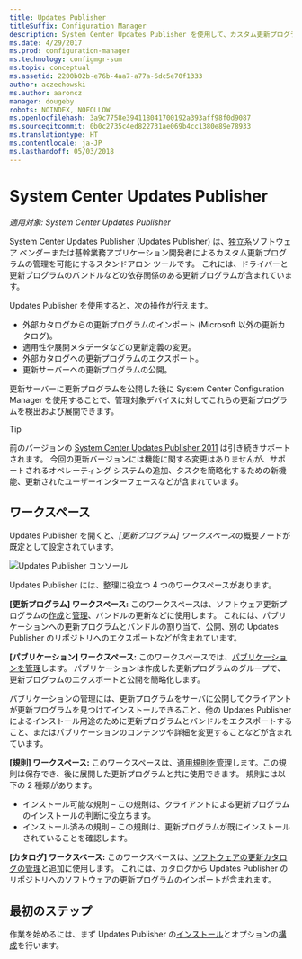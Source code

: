 ```yaml
---
title: Updates Publisher
titleSuffix: Configuration Manager
description: System Center Updates Publisher を使用して、カスタム更新プログラムを管理する
ms.date: 4/29/2017
ms.prod: configuration-manager
ms.technology: configmgr-sum
ms.topic: conceptual
ms.assetid: 2200b02b-e76b-4aa7-a77a-6dc5e70f1333
author: aczechowski
ms.author: aaroncz
manager: dougeby
robots: NOINDEX, NOFOLLOW
ms.openlocfilehash: 3a9c7758e394118041700192a393aff98f0d9087
ms.sourcegitcommit: 0b0c2735c4ed822731ae069b4cc1380e89e78933
ms.translationtype: HT
ms.contentlocale: ja-JP
ms.lasthandoff: 05/03/2018
---
```

# <a name="system-center-updates-publisher"></a>System Center Updates Publisher

*適用対象: System Center Updates Publisher*

System Center Updates Publisher (Updates Publisher) は、独立系ソフトウェア ベンダーまたは基幹業務アプリケーション開発者によるカスタム更新プログラムの管理を可能にするスタンドアロン ツールです。 これには、ドライバーと更新プログラムのバンドルなどの依存関係のある更新プログラムが含まれています。

Updates Publisher を使用すると、次の操作が行えます。

-   外部カタログからの更新プログラムのインポート (Microsoft 以外の更新カタログ)。
-   適用性や展開メタデータなどの更新定義の変更。
-   外部カタログへの更新プログラムのエクスポート。
-   更新サーバーへの更新プログラムの公開。

更新サーバーに更新プログラムを公開した後に System Center Configuration Manager を使用することで、管理対象デバイスに対してこれらの更新プログラムを検出および展開できます。

> [!TIP]  
> 前のバージョンの [System Center Updates Publisher 2011](http://go.microsoft.com/fwlink/?LinkId=848111) は引き続きサポートされます。 今回の更新バージョンには機能に関する変更はありませんが、サポートされるオペレーティング システムの追加、タスクを簡略化するための新機能、更新されたユーザーインターフェースなどが含まれています。

## <a name="workspaces"></a>ワークスペース
Updates Publisher を開くと、*[更新プログラム] ワークスペース*の概要ノードが既定として設定されています。

![Updates Publisher コンソール](media/console1.png)   


Updates Publisher には、整理に役立つ 4 つのワークスペースがあります。


**[更新プログラム] ワークスペース:** このワークスペースは、ソフトウェア更新プログラムの[作成](/sccm/sum/tools/create-updates-with-updates-publisher)と[管理](/sccm/sum/tools/manage-updates-with-updates-publisher)、バンドルの更新などに使用します。 これには、パブリケーションへの更新プログラムとバンドルの割り当て、公開、別の Updates Publisher のリポジトリへのエクスポートなどが含まれています。

**[パブリケーション] ワークスペース:** このワークスペースでは、[パブリケーションを管理](/sccm/sum/tools/updates-publisher-publications)します。 パブリケーションは作成した更新プログラムのグループで、更新プログラムのエクスポートと公開を簡略化します。

パブリケーションの管理には、更新プログラムをサーバに公開してクライアントが更新プログラムを見つけてインストールできること、他の Updates Publisher によるインストール用途のために更新プログラムとバンドルをエクスポートすること、またはパブリケーションのコンテンツや詳細を変更することなどが含まれています。



**[規則] ワークスペース:** このワークスペースは、[適用規則を管理](/sccm/sum/tools/updates-publisher-applicability-rules)します。この規則は保存でき、後に展開した更新プログラムと共に使用できます。 規則には以下の 2 種類があります。

-   インストール可能な規則 – この規則は、クライアントによる更新プログラムのインストールの判断に役立ちます。
-   インストール済みの規則 – この規則は、更新プログラムが既にインストールされていることを確認します。

**[カタログ] ワークスペース:** このワークスペースは、[ソフトウェアの更新カタログの管理](/sccm/sum/tools/updates-publisher-catalogs)と追加に使用します。 これには、カタログから Updates Publisher のリポジトリへのソフトウェアの更新プログラムのインポートが含まれます。
## <a name="first-steps"></a>最初のステップ
作業を始めるには、まず Updates Publisher の[インストール](/sccm/sum/tools/install-updates-publisher)とオプションの[構成](/sccm/sum/tools/updates-publisher-options)を行います。

